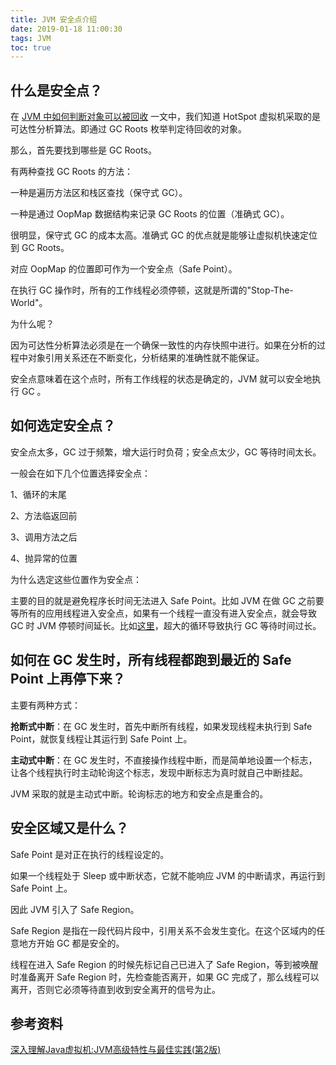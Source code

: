 ```yaml
---
title: JVM 安全点介绍
date: 2019-01-18 11:00:30
tags: JVM
toc: true
---
```


## 什么是安全点？

在 [JVM 中如何判断对象可以被回收](http://wuzhangyang.com/2019/01/12/how-do-jvm-kown-if-an-object-can-be-recycled/) 一文中，我们知道 HotSpot 虚拟机采取的是可达性分析算法。即通过 GC Roots 枚举判定待回收的对象。

那么，首先要找到哪些是 GC Roots。

有两种查找 GC Roots 的方法：

一种是遍历方法区和栈区查找（保守式 GC）。

一种是通过 OopMap 数据结构来记录 GC Roots 的位置（准确式 GC）。

很明显，保守式 GC 的成本太高。准确式 GC 的优点就是能够让虚拟机快速定位到 GC Roots。

对应 OopMap 的位置即可作为一个安全点（Safe Point）。

在执行 GC 操作时，所有的工作线程必须停顿，这就是所谓的"Stop-The-World"。

为什么呢？

因为可达性分析算法必须是在一个确保一致性的内存快照中进行。如果在分析的过程中对象引用关系还在不断变化，分析结果的准确性就不能保证。

安全点意味着在这个点时，所有工作线程的状态是确定的，JVM 就可以安全地执行 GC 。

## 如何选定安全点？ 

安全点太多，GC 过于频繁，增大运行时负荷；安全点太少，GC 等待时间太长。

一般会在如下几个位置选择安全点：

1、循环的末尾

2、方法临返回前

3、调用方法之后

4、抛异常的位置

为什么选定这些位置作为安全点：

主要的目的就是避免程序长时间无法进入 Safe Point。比如 JVM 在做 GC 之前要等所有的应用线程进入安全点，如果有一个线程一直没有进入安全点，就会导致 GC 时 JVM 停顿时间延长。比如[这里](https://hllvm-group.iteye.com/group/topic/38232)，超大的循环导致执行 GC 等待时间过长。

## 如何在 GC 发生时，所有线程都跑到最近的 Safe Point 上再停下来？

主要有两种方式：

**抢断式中断**：在 GC 发生时，首先中断所有线程，如果发现线程未执行到 Safe Point，就恢复线程让其运行到 Safe Point 上。

**主动式中断**：在 GC 发生时，不直接操作线程中断，而是简单地设置一个标志，让各个线程执行时主动轮询这个标志，发现中断标志为真时就自己中断挂起。

JVM 采取的就是主动式中断。轮询标志的地方和安全点是重合的。

## 安全区域又是什么？

Safe Point 是对正在执行的线程设定的。

如果一个线程处于 Sleep 或中断状态，它就不能响应 JVM 的中断请求，再运行到 Safe Point 上。

因此 JVM 引入了 Safe Region。

Safe Region 是指在一段代码片段中，引用关系不会发生变化。在这个区域内的任意地方开始 GC 都是安全的。

线程在进入 Safe Region 的时候先标记自己已进入了 Safe Region，等到被唤醒时准备离开 Safe Region 时，先检查能否离开，如果 GC 完成了，那么线程可以离开，否则它必须等待直到收到安全离开的信号为止。

## 参考资料

[深入理解Java虚拟机:JVM高级特性与最佳实践(第2版)](https://book.douban.com/subject/24722612/)

























